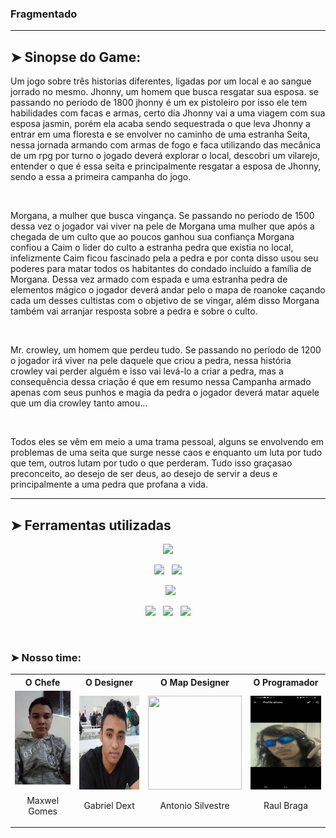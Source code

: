 ### Fragmentado
---
## ➤ Sinopse do Game:

<p>Um jogo sobre três historias diferentes, ligadas por um local e ao sangue jorrado no mesmo.
Jhonny, um homem que busca resgatar sua esposa. se passando no período de 1800 jhonny é um ex pistoleiro por isso ele tem habilidades com facas e armas, certo dia Jhonny vai a uma viagem com sua esposa jasmin, porém ela acaba sendo sequestrada o que leva Jhonny a entrar em uma floresta e se envolver no caminho de uma estranha Seita, nessa jornada armando com armas de fogo e faca utilizando das mecânica de um rpg por turno o jogado deverá explorar o local, descobri um vilarejo, entender o que é essa seita e principalmente resgatar a esposa de Jhonny, sendo a essa a primeira campanha do jogo.</p>
<br>
<p>Morgana, a mulher que busca vingança. Se passando no período de 1500 dessa vez o jogador vai viver na pele de Morgana uma mulher que após a chegada de um culto que ao poucos ganhou sua confiança Morgana confiou a Caim o lider do culto a estranha pedra que existia no local, infelizmente Caim ficou fascinado pela a pedra e por conta disso usou seu poderes para matar todos os habitantes do condado incluído a família de Morgana. Dessa vez armado com espada e uma estranha pedra de elementos mágico o jogador deverá andar pelo o mapa de roanoke caçando cada um desses cultistas com o objetivo de se vingar, além disso Morgana também vai arranjar resposta sobre a pedra e sobre o culto.</p>
<br>
<p>Mr. crowley, um homem que perdeu tudo. Se passando no período de 1200 o jogador irá viver na pele daquele que criou a pedra, nessa história crowley vai perder alguém e isso vai levá-lo a criar a pedra, mas a consequência dessa criação é que em resumo nessa Campanha armado apenas com seus punhos e magia da pedra o jogador deverá matar aquele que um dia crowley tanto amou…</p>
<br>
<p>Todos eles se vêm em meio a uma trama pessoal, alguns se envolvendo em problemas de uma seita
que surge nesse caos e enquanto um luta por tudo que tem, outros lutam por tudo o que perderam.
Tudo isso graçasao preconceito, ao desejo de ser deus, ao desejo de servir a deus e principalmente
a uma pedra que profana a vida.</p>


---

## ➤ Ferramentas utilizadas
<p  align="center">

<img src="https://img.shields.io/badge/javascript%20-%23323330.svg?&style=for-the-badge&logo=javascript&logoColor=%23F7DF1E" height="25"/>
  </p>
  <p  align="center">

<img src="https://img.shields.io/badge/html5-%23E34F26.svg?style=for-the-badge&logo=html5&logoColor=white" height="25"/>  
  &nbsp;
<img src="https://img.shields.io/badge/css3-%231572B6.svg?style=for-the-badge&logo=css3&logoColor=white" height="25"/>
  </p>
  
  <p  align="center">
  &nbsp;
<img src="https://img.shields.io/badge/Visual%20Studio%20Code-0078d7.svg?style=for-the-badge&logo=visual-studio-code&logoColor=white" height="25"/>  
 </p>
 <p align="center">

<img src="https://img.shields.io/badge/github-%23121011.svg?style=for-the-badge&logo=github&logoColor=white" height="25">
  &nbsp;
<img src="https://img.shields.io/badge/git-%23F05033.svg?style=for-the-badge&logo=git&logoColor=white" height="25">
  &nbsp;
<img src="https://img.shields.io/badge/rpgmaker-0078D6?style=for-the-badge&logo=rpgmaker&logoColor=white" height="25">

</p>
<br>

### ➤ Nosso time:
<div align='center'>
<table>
 <tr>
  <th> <b> O Chefe </b> </th>
  <th> <b> O Designer </b> </th>
  <th> <b> O Map Designer </b> </th>
  <th> <b> O Programador </b> </th>
 </tr>
 <tr>
  <td> <img src='team_icons/maxwel_o_chefejpeg.jpeg' width='150px' height='150px'/> <br> <p align='center'> Maxwel Gomes </p></td>
  <td> <img src='team_icons/o designer.jpeg' width='150px' height='150px'/> <br> <p align='center'> Gabriel Dext </p></td>
  <td> <img src='team_icons/o_mapper.jpg' width='150px' height='150px'/> <br> <p align='center'> Antonio Silvestre </p></td>
  <td> <img src='team_icons/O programador.jpg' width='150px' height='150px'/> <br> <p align='center'> Raul Braga </p></td>
 </tr>
</table>
</div>


